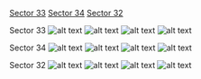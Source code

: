 [Sector 33](#sector33)
[Sector 34](#sector34)
[Sector 32](#sector32)

<a name = "sector33"></a>
Sector 33
![alt text](/images/WASP-168_Sector_33/WASP-168_Sector_33_a_TimeSeries.png)
![alt text](/images/WASP-168_Sector_33/WASP-168_Sector_33_b_FoldedLightCurve.png)
![alt text](/images/WASP-168_Sector_33/WASP-168_Sector_33_b_IndividualTransitsWithFit.png)
![alt text](/images/WASP-168_Sector_33/WASP-168_Sector_33_c_TimingResiduals.png)

<a name = "sector34"></a>
Sector 34
![alt text](/images/WASP-168_Sector_34/WASP-168_Sector_34_a_TimeSeries.png)
![alt text](/images/WASP-168_Sector_34/WASP-168_Sector_34_b_FoldedLightCurve.png)
![alt text](/images/WASP-168_Sector_34/WASP-168_Sector_34_b_IndividualTransitsWithFit.png)
![alt text](/images/WASP-168_Sector_34/WASP-168_Sector_34_c_TimingResiduals.png)

<a name = "sector32"></a>
Sector 32
![alt text](/images/WASP-168_Sector_32/WASP-168_Sector_32_a_TimeSeries.png)
![alt text](/images/WASP-168_Sector_32/WASP-168_Sector_32_b_FoldedLightCurve.png)
![alt text](/images/WASP-168_Sector_32/WASP-168_Sector_32_b_IndividualTransitsWithFit.png)
![alt text](/images/WASP-168_Sector_32/WASP-168_Sector_32_c_TimingResiduals.png)

